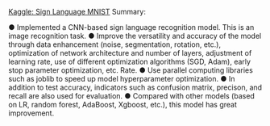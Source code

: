 [Kaggle: Sign Language MNIST](https://www.kaggle.com/datasets/datamunge/sign-language-mnist/data)
Summary:

● Implemented a CNN-based sign language recognition model. This is an image recognition task.
● Improve the versatility and accuracy of the model through data enhancement (noise, segmentation, rotation, etc.), optimization of network architecture and number of layers, adjustment of learning rate, use of different optimization algorithms (SGD, Adam), early stop parameter optimization, etc. Rate.
● Use parallel computing libraries such as joblib to speed up model hyperparameter optimization.
● In addition to test accuracy, indicators such as confusion matrix, precison, and recall are also used for evaluation.
● Compared with other models (based on LR, random forest, AdaBoost, Xgboost, etc.), this model has great improvement.
